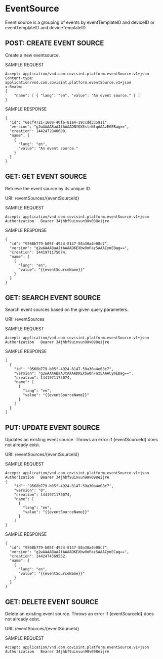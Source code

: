 # EventSource
Event source is a grouping of events by eventTemplateID and deviceID or eventTemplateID and deviceTemplateID.

## POST: CREATE EVENT SOURCE
Create a new eventsource.

SAMPLE REQUEST
```
Accept: application/vnd.com.covisint.platform.eventSource.v1+json
Content-type: application/vnd.com.covisint.platform.eventSource.v1+json
x-Realm: 
{
    "name": [ { "lang": "en", "value": "An event source." } ]
}
```
SAMPLE RESPONSE
```
{
  "id": "6ecf4721-1608-40f6-81a4-19ccdd335911",
  "version": "g2wAAAABaAJtAAAADNYQX5strNlqAAAzEGEBag==",
  "creation": 1442472840600,
  "name": [
    {
      "lang": "en",
      "value": "An event source."
    }
  ]
}
```
## GET: GET EVENT SOURCE
Retrieve the event source by its unique ID.

URI: /eventSources/{eventSourceId}

SAMPLE REQUEST
```
Accept: application/vnd.com.covisint.platform.eventSource.v1+json
Authorization	Bearer 34jhbf9uinvun98v098eijre
```
SAMPLE RESPONSE
```
{
  "id": "9568b779-b05f-4924-8147-50a30a4e08c7",
  "version": "g2wAAAABaAJtAAAADKEXbw0nFaz5AAACymEBag==",
  "creation": 1441971175074,
  "name": [
    {
      "lang": "en",
      "value": "{{eventSourceName}}"
    }
  ]
}
```
## GET: SEARCH EVENT SOURCE
Search event sources based on the given query parameters.

URI: /eventSources

SAMPLE REQUEST
```
Accept: application/vnd.com.covisint.platform.eventSource.v1+json
Authorization	Bearer 34jhbf9uinvun98v098eijre
```
SAMPLE RESPONSE
```
[
  {
    "id": "9568b779-b05f-4924-8147-50a30a4e08c7",
    "version": "g2wAAAABaAJtAAAADKEXbw0nFaz5AAACymEBag==",
    "creation": 1441971175074,
    "name": [
      {
        "lang": "en",
        "value": "{{eventSourceName}}"
      }
    ]
  }
]
```
## PUT: UPDATE EVENT SOURCE
Updates an existing event source. Throws an error if {eventSourceId} does not already exist.

URI: /eventSources/{eventSourceId}

SAMPLE REQUEST
```
Accept: application/vnd.com.covisint.platform.eventSource.v1+json
Authorization	Bearer 34jhbf9uinvun98v098eijre
{
    "id": "9568b779-b05f-4924-8147-50a30a4e08c7",
    "version": "0",
    "creation": 1441971175074,
    "name": [
      {
        "lang": "en",
        "value": "{{eventSourceName}}"
      }
    ]
}
```
SAMPLE RESPONSE
```
{
  "id": "9568b779-b05f-4924-8147-50a30a4e08c7",
  "version": "g2wAAAABaAJtAAAADKEXbw0nFaz5AAACymECag==",
  "creation": 1442474369552,
  "name": [
    {
      "lang": "en",
      "value": "{{eventSourceName}}"
    }
  ]
}
```
## GET: DELETE EVENT SOURCE
Delete an existing event source. Throws an error if {eventSourceId} does not already exist.

URI: /eventSources/{eventSourceId}

SAMPLE REQUEST
```
Accept: application/vnd.com.covisint.platform.eventSource.v1+json
Authorization	Bearer 34jhbf9uinvun98v098eijre 
```